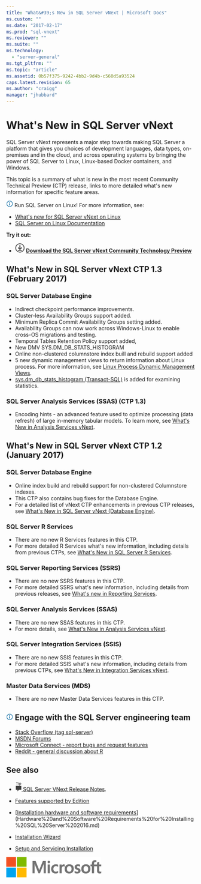 ```yaml
---
title: "What&#39;s New in SQL Server vNext | Microsoft Docs"
ms.custom: ""
ms.date: "2017-02-17"
ms.prod: "sql-vnext"
ms.reviewer: ""
ms.suite: ""
ms.technology: 
  - "server-general"
ms.tgt_pltfrm: ""
ms.topic: "article"
ms.assetid: 0b57f375-9242-4bb2-9d4b-c560d5a93524
caps.latest.revision: 65
ms.author: "craigg"
manager: "jhubbard"
---
```

# What&#39;s New in SQL Server vNext
SQL Server vNext represents a major step towards making SQL Server a platform that gives you choices of development languages, data types, on-premises and in the cloud, and across operating systems by bringing the power of SQL Server to Linux, Linux-based Docker containers, and Windows.

This topic is a summary of what is new in the most recent Community Technical Preview (CTP) release, links to more detailed what's new information for specific feature areas.

![info_tip](../sql-server/media/info-tip.png) Run SQL Server on Linux! For more information, see:
-  [What's new for SQL Server vNext on Linux](https://docs.microsoft.com/en-us/sql/linux/sql-server-linux-whats-new)
-  [SQL Server on Linux Documentation](https://docs.microsoft.com/en-us/sql/linux/)


**Try it out:**    
   -   [![Download from Evaluation Center](../a9notintoc/media/download.png)](http://go.microsoft.com/fwlink/?LinkID=829477) **[Download the SQL Server vNext Community Technology Preview](http://go.microsoft.com/fwlink/?LinkID=829477)**


## What's New in SQL Server vNext CTP 1.3 (February 2017)
### SQL Server Database Engine
- Indirect checkpoint performance improvements.
- Cluster-less Availability Groups support added.
- Minimum Replica Commit Availability Groups setting added.
- Availability Groups can now work across Windows-Linux to enable cross-OS migrations and testing.
- Temporal Tables Retention Policy support added,
- New DMV SYS.DM_DB_STATS_HISTOGRAM
- Online non-clustered columnstore index buill and rebuild support added
- 5 new dynamic management views to return information about Linux process. For more information, see [Linux Process Dynamic Management Views](../relational-databases/reference/system-dynamic-management-views/linux-process-dynamic-management-views-transact-sql.md).   
- [sys.dm_db_stats_histogram (Transact-SQL)](../relational-databases/reference/system-dynamic-management-views/sys.dm-db-stats-histogram-transact-sql.md) is added for examining statistics.

### SQL Server Analysis Services (SSAS) (CTP 1.3)
- Encoding hints - an advanced feature used to optimize processing (data refresh) of large in-memory tabular models. To learn more, see [What's New in Analysis Services vNext](../analysis-services/what-s-new-in-sql-server-analysis-services-vnext.md). 

## What's New in SQL Server vNext CTP 1.2 (January 2017)
### SQL Server Database Engine
- Online index build and rebuild support for non-clustered Columnstore indexes.
- This CTP also contains bug fixes for the Database Engine.
- For a detailed list of vNext CTP enhancements in previous CTP releases, see [What's New in SQL Server vNext (Database Engine)](../database-engine/configure/windows/what-s-new-in-sql-server-vnext-database-engine.md).

### SQL Server R Services
- There are no new R Services features in this CTP.
- For more detailed R Services what's new information, including details from previous CTPs, see [What's New in SQL Server R Services](../advanced-analytics/r-services/what-s-new-in-sql-server-r-services.md).  

### SQL Server Reporting Services (SSRS)
- There are no new SSRS features in this CTP.
- For more detailed SSRS what's new information, including details from previous releases, see [What's new in Reporting Services](../reporting-services/what-s-new-in-sql-server-reporting-services-ssrs.md). 

### SQL Server Analysis Services (SSAS)
- There are no new SSAS features in this CTP.  
- For more details, see [What's New in Analysis Services vNext](../analysis-services/what-s-new-in-sql-server-analysis-services-vnext.md).  

### SQL Server Integration Services (SSIS)
- There are no new SSIS features in this CTP.
- For more detailed SSIS what's new information, including details from previous CTPs, see [What's New in Integration Services vNext](../integration-services/what-s-new-in-integration-services-in-sql-server-vnext.md).  

### Master Data Services (MDS)
- There are no new Master Data Services features in this CTP.

##  ![info_tip](../sql-server/media/info-tip.png) Engage with the SQL Server engineering team 
- [Stack Overflow (tag sql-server)](http://stackoverflow.com/questions/tagged/sql-server)
- [MSDN Forums](https://social.msdn.microsoft.com/Forums/en-US/home?category=sqlserver)
- [Microsoft Connect - report bugs and request features](https://connect.microsoft.com/SQLServer/Feedback)
- [Reddit - general discussion about R](https://www.reddit.com/r/SQLServer/)

## See also    
 + [![Release Notes](../a9retired/media/ssrs-fyi-note.png)](SQL%20Server%20vNext%20Release%20Notes.md)[ SQL Server VNext Release Notes](../sql-server/sql-server-vnext-release-notes.md). 
+ [Features supported by Edition](https://msdn.microsoft.com/library/cc645993.aspx)
 + [[Installation hardware and software requirements](../sql-server/install/hardware-and-software-requirements-for-installing-sql-server.md)](Hardware%20and%20Software%20Requirements%20for%20Installing%20SQL%20Server%202016.md)
 + [Installation Wizard](../database-engine/install/windows/install-sql-server-from-the-installation-wizard-setup.md)
 
 + [Setup and Servicing Installation](../a9retired/setup-and-servicing-installation.md)
 
 ![MS_Logo_X-Small](../a9notintoc/media/ms-logo-x-small.png)